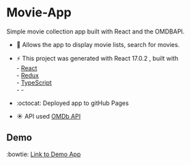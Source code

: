 # Movie-App

Simple movie collection app built with React and the  OMDBAPI.

- :muscle: Allows the app to display movie lists, search for movies.

- :zap: This project was generated with React 17.0.2 , 
                  built with <br />
                  - [React](https://reactjs.org/)  <br />
                  - [Redux](https://redux.js.org/)  <br />
                  - [TypeScript](https://www.typescriptlang.org/) <br />
	              - 
	              - 
- :octocat: Deployed app to gitHub Pages 
- :sunny: API used [OMDb API](http://www.omdbapi.com/)

## Demo 
:bowtie: [Link to Demo App](https://RomaSushevskij.github.io/MovieDatabase) 

